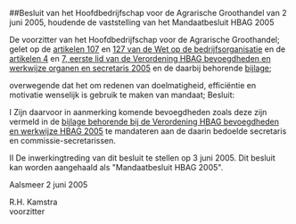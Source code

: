 <meta http-equiv='Content-Type' content='text/html; charset=utf-8' />

##Besluit van het Hoofdbedrijfschap voor de Agrarische Groothandel van 2 juni 2005, houdende de vaststelling van het Mandaatbesluit HBAG 2005

De voorzitter van het Hoofdbedrijfschap voor de Agrarische Groothandel;  
gelet op de [artikelen 107](../../../../../wet/wet/op/de/bedrijfsorganisatie/BWBR0002058/README.md) en [127 van de Wet op de bedrijfsorganisatie](../../../../../wet/wet/op/de/bedrijfsorganisatie/BWBR0002058/README.md) en de [artikelen 4](../../../../../pbo/verordening/hbag/bevoegdheden/en/werkwijze/hbag/2005/BWBR0018384/README.md) en [7, eerste lid van de Verordening HBAG bevoegdheden en werkwijze organen en secretaris 2005](../../../../../pbo/verordening/hbag/bevoegdheden/en/werkwijze/hbag/2005/BWBR0018384/README.md) en de daarbij behorende [bijlage](../../../../../pbo/verordening/hbag/bevoegdheden/en/werkwijze/hbag/2005/BWBR0018384/README.md);

overwegende dat het om redenen van doelmatigheid, efficiëntie en motivatie wenselijk is gebruik te maken van mandaat;
Besluit:     

I Zijn daarvoor in aanmerking komende bevoegdheden zoals deze zijn vermeld in de [bijlage behorende bij de Verordening HBAG bevoegdheden en werkwijze HBAG 2005](../../../../../pbo/verordening/hbag/bevoegdheden/en/werkwijze/hbag/2005/BWBR0018384/README.md) te mandateren aan de daarin bedoelde secretaris en commissie-secretarissen.  

II De inwerkingtreding van dit besluit te stellen op 3 juni 2005. Dit besluit kan worden aangehaald als "Mandaatbesluit HBAG 2005".       

Aalsmeer 
2 juni 2005   

R.H. Kamstra  
voorzitter    
